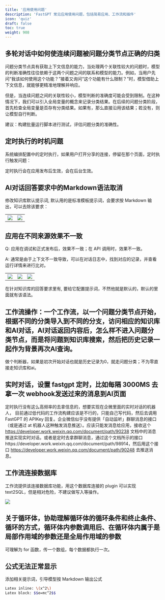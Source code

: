 ```yaml
---
title: '应用使用问题'
description: 'FastGPT 常见应用使用问题，包括简易应用、工作流和插件'
icon: 'quiz'
draft: false
toc: true
weight: 908
---
```


## 多轮对话中如何使连续问题被问题分类节点正确的归类

问题分类节点具有获取上下文信息的能力，当处理两个关联性较大的问题时，模型的判断准确性往往依赖于这两个问题之间的联系和模型的能力。例如，当用户先问“我该如何使用这个功能？”接着又询问“这个功能有什么限制？”时，模型借助上下文信息，就能够更精准地理解并响应。

但是，当连续问题之间的关联性较小，模型判断的准确度可能会受到限制。在这种情况下，我们可以引入全局变量的概念来记录分类结果。在后续的问题分类阶段，首先检查全局变量是否存有分类结果。如果有，那么直接沿用该结果；若没有，则让模型自行判断。

建议：构建批量运行脚本进行测试，评估问题分类的准确性。

## 定时执行的时机问题

系统编排配置中的定时执行，如果用户打开分享的连接，停留在那个页面，定时执行触发问题：

定时执行会在应用发布后生效，会在后台生效。

## AI对话回答要求中的Markdown语法取消

修改知识库默认提示词, 默认用的是标准模板提示词，会要求按 Markdown 输出，可以去除该要求：

| | |
| --- | --- |
| ![](/imgs/image-83.png) | ![](/imgs/image-84.png) |

## 应用在不同来源效果不一致

Q: 应用在调试和正式发布后，效果不一致；在 API 调用时，效果不一致。

A: 通常是由于上下文不一致导致，可以在对话日志中，找到对应的记录，并查看运行详情来进行比对。

| | | |
| --- | --- | --- |
| ![](/imgs/image-85.png) | ![](/imgs/image-86.png) | ![](/imgs/image-87.png) |
在针对知识库的回答要求里有, 要给它配置提示词，不然他就是默认的，默认的里面就有该语法。

## 工作流操作：一个工作流，以一个问题分类节点开始，根据不同的分类导入到不同的分支，访问相应的知识库和AI对话，AI对话返回内容后，怎么样不进入问题分类节点，而是将问题到知识库搜索，然后把历史记录一起作为背景再次AI查询。

做个判断器，如果是初次开始对话也就是历史记录为0，就走问题分类；不为零直接走知识库和ai。

## 实时对话，设置 fastgpt 定时，比如每隔 3000MS 去拿一次 webhook发送过来的消息到AI页面

定时执行没有这么高频率的去拿信息的，想要实现在企微里面的实时对话的机器人，
目前通过低代码的工作流构建应该是不行的，只能自己写代码，然后去调用 FastGPT 的 APIKey 回复。企业微信似乎没有提供「自动监听」群聊消息的接口（或是通过 at 机器人这种触发消息推送）。应该只能发消息给应用，接收这个 https://developer.work.weixin.qq.com/document/path/90238 文档中的消息推送实现实时对话。或者是定时去拿群聊消息，通过这个文档所示的接口https://developer.work.weixin.qq.com/document/path/98914，然后用这个接口 https://developer.work.weixin.qq.com/document/path/90248 去推送消息。

## 工作流连接数据库

工作流提供该连接数据库功能，用这个数据库连接的 plugin 可以实现 text2SQL，但是相对危险，不建议做写入等操作。

![](/imgs/quizApp1.png)

## 关于循环体，协助理解循环体的循环条件和终止条件、循环的方式，循环体内参数调用后、在循环体内属于是局部作用域的参数还是全局作用域的参数

可理解为 for 函数，传一个数组，每个数据都执行一次。

## 公式无法正常显示

添加相关提示词，引导模型按 Markdown 输出公式

```bash
Latex inline: \(x^2\) 
Latex block: $$e=mc^2$$
```
